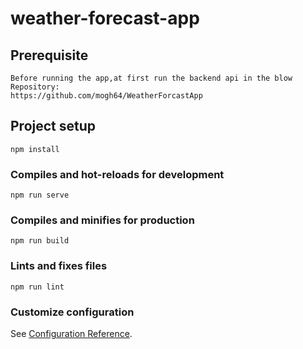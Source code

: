 # weather-forecast-app
## Prerequisite
```
Before running the app,at first run the backend api in the blow Repository:
https://github.com/mogh64/WeatherForcastApp
```

## Project setup
```
npm install
```

### Compiles and hot-reloads for development
```
npm run serve
```

### Compiles and minifies for production
```
npm run build
```

### Lints and fixes files
```
npm run lint
```

### Customize configuration
See [Configuration Reference](https://cli.vuejs.org/config/).
